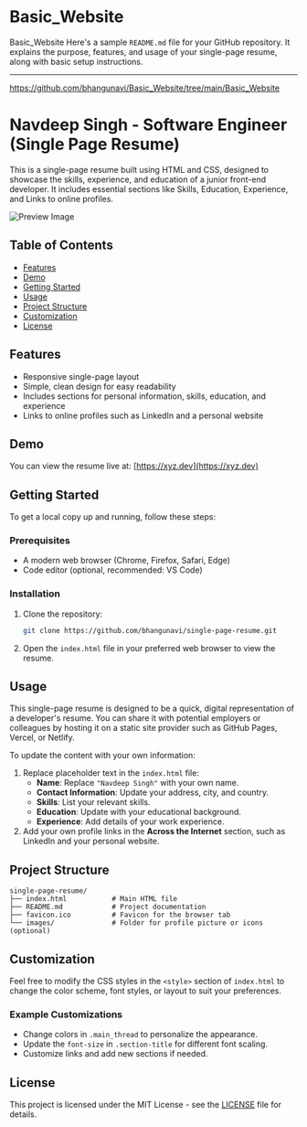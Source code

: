 # Basic_Website
Basic_Website
Here's a sample `README.md` file for your GitHub repository. It explains the purpose, features, and usage of your single-page resume, along with basic setup instructions.

---
https://github.com/bhangunavi/Basic_Website/tree/main/Basic_Website

# Navdeep Singh - Software Engineer (Single Page Resume)

This is a single-page resume built using HTML and CSS, designed to showcase the skills, experience, and education of a junior front-end developer. It includes essential sections like Skills, Education, Experience, and Links to online profiles.

![Preview Image](https://res.cloudinary.com/duidrgg1k/image/upload/v1725421776/male-technologist_n0fbey.png)

## Table of Contents
- [Features](#features)
- [Demo](#demo)
- [Getting Started](#getting-started)
- [Usage](#usage)
- [Project Structure](#project-structure)
- [Customization](#customization)
- [License](#license)

## Features
- Responsive single-page layout
- Simple, clean design for easy readability
- Includes sections for personal information, skills, education, and experience
- Links to online profiles such as LinkedIn and a personal website

## Demo
You can view the resume live at: [https://xyz.dev](https://xyz.dev)

## Getting Started

To get a local copy up and running, follow these steps:

### Prerequisites
- A modern web browser (Chrome, Firefox, Safari, Edge)
- Code editor (optional, recommended: VS Code)

### Installation
1. Clone the repository:
   ```bash
   git clone https://github.com/bhangunavi/single-page-resume.git
   ```
2. Open the `index.html` file in your preferred web browser to view the resume.

## Usage
This single-page resume is designed to be a quick, digital representation of a developer's resume. You can share it with potential employers or colleagues by hosting it on a static site provider such as GitHub Pages, Vercel, or Netlify.

To update the content with your own information:
1. Replace placeholder text in the `index.html` file:
   - **Name**: Replace `"Navdeep Singh"` with your own name.
   - **Contact Information**: Update your address, city, and country.
   - **Skills**: List your relevant skills.
   - **Education**: Update with your educational background.
   - **Experience**: Add details of your work experience.
2. Add your own profile links in the **Across the Internet** section, such as LinkedIn and your personal website.

## Project Structure
```plaintext
single-page-resume/
├── index.html           # Main HTML file
├── README.md            # Project documentation
├── favicon.ico          # Favicon for the browser tab
└── images/              # Folder for profile picture or icons (optional)
```

## Customization
Feel free to modify the CSS styles in the `<style>` section of `index.html` to change the color scheme, font styles, or layout to suit your preferences.

### Example Customizations
- Change colors in `.main_thread` to personalize the appearance.
- Update the `font-size` in `.section-title` for different font scaling.
- Customize links and add new sections if needed.

## License
This project is licensed under the MIT License - see the [LICENSE](LICENSE) file for details.
